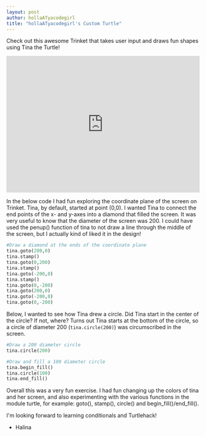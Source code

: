 ```yaml
---
layout: post
author: hollaATyacodegirl
title: "hollaATyacodegirl's Custom Turtle"
---
```


Check out this awesome Trinket that takes user input and draws fun shapes using Tina the Turtle!

<iframe src="https://trinket.io/embed/python/004dbec2d5?start=result" width="100%" height="356" frameborder="0" marginwidth="0" marginheight="0" allowfullscreen></iframe>

In the below code I had fun exploring the coordinate plane of the screen on Trinket. Tina, by default, started at point (0,0).
I wanted Tina to connect the end points of the x- and y-axes into a diamond that filled the screen. It was very useful to know that the diameter
of the screen was 200.
I could have used the penup() function of tina to not draw a line through the middle of the screen, but I actually kind of liked it in the
design!

```python
#Draw a diamond at the ends of the coordinate plane
tina.goto(200,0)
tina.stamp()
tina.goto(0,200)
tina.stamp()
tina.goto(-200,0)
tina.stamp()
tina.goto(0,-200)
tina.goto(200,0)
tina.goto(-200,0)
tina.goto(0,-200)
```

Below, I wanted to see how Tina drew a circle. Did Tina start in the center of the circle? If not, where? Turns out Tina starts at the bottom
of the circle, so a circle of diameter 200 (`tina.circle(200)`) was circumscribed in the screen. 

```python
#Draw a 200 diameter circle
tina.circle(200)

#Draw and fill a 100 diameter circle
tina.begin_fill()
tina.circle(100)
tina.end_fill()
```

Overall this was a very fun exercise. I had fun changing up the colors of tina and her screen, and also experimenting with the various 
functions in the module turtle, for example: goto(), stamp(), circle() and begin_fill()/end_fill().

I'm looking forward to learning conditionals and Turtlehack!

- Halina 
